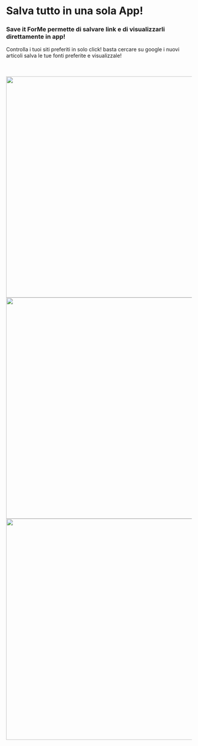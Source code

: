 <h1>Salva tutto in una sola App!</h1>
<h3>Save it ForMe permette di salvare link e di visualizzarli direttamente in app!</h3>
<p>Controlla i tuoi siti preferiti in solo click! basta cercare su google i nuovi articoli salva le tue fonti preferite e visualizzale!</p>
<br>
<br>
<img src="https://github.com/loSpaccaBit/saveItForMe/assets/91205851/e28b8d6f-7ef6-4882-9e48-59fb117f9486" height=600 width=auto/>
<img src="https://github.com/loSpaccaBit/saveItForMe/assets/91205851/3719882b-da94-4865-86a1-153c32888212" height=600 width=auto/>
<img src="https://github.com/loSpaccaBit/saveItForMe/assets/91205851/f396902e-95f8-4b7e-8004-ff8fb08d8f56" height=600 width=auto/>
